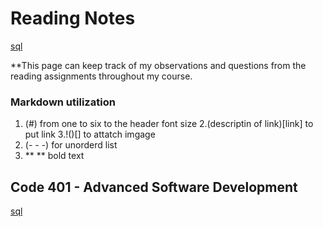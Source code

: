 # Reading Notes
[sql](./sqlEX.md)

**This page can keep track of my observations and questions from the reading assignments throughout my course.

### Markdown utilization 
1. (#) from one to six to the header font size
2.(descriptin of link)[link] to put link
3.!()[] to attatch imgage
4. (- - -) for unorderd list
5. ** ** bold text


## Code 401 - Advanced Software Development
[sql](./sqlEX.md)

